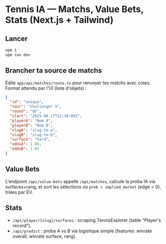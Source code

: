 # Tennis IA — Matchs, Value Bets, Stats (Next.js + Tailwind)

## Lancer
```bash
npm i
npm run dev
```

## Brancher ta source de matchs
Édite `app/api/matches/route.ts` pour renvoyer tes matchs avec cotes.
Format attendu par l'UI (liste d'objets) :
```json
{
  "id": "unique",
  "tour": "Challenger X",
  "round": "QF",
  "start": "2025-08-17T12:30:00Z",
  "playerA": "Nom A",
  "playerB": "Nom B",
  "slugA": "slug-te-a",
  "slugB": "slug-te-b",
  "surface": "hard",
  "oddsA": 1.80,
  "oddsB": 2.05
}
```

## Value Bets
L'endpoint `/api/value-bets` appelle `/api/matches`, calcule la proba IA via surfaces+rang,
et sort les sélections où `prob > implied_market` (edge > 0), triées par EV.

## Stats
- `/api/player/[slug]/surfaces` : scraping TennisExplorer (table "Player's record").
- `/api/predict` : proba A vs B via logistique simple (features: winrate overall, winrate surface, rang).
